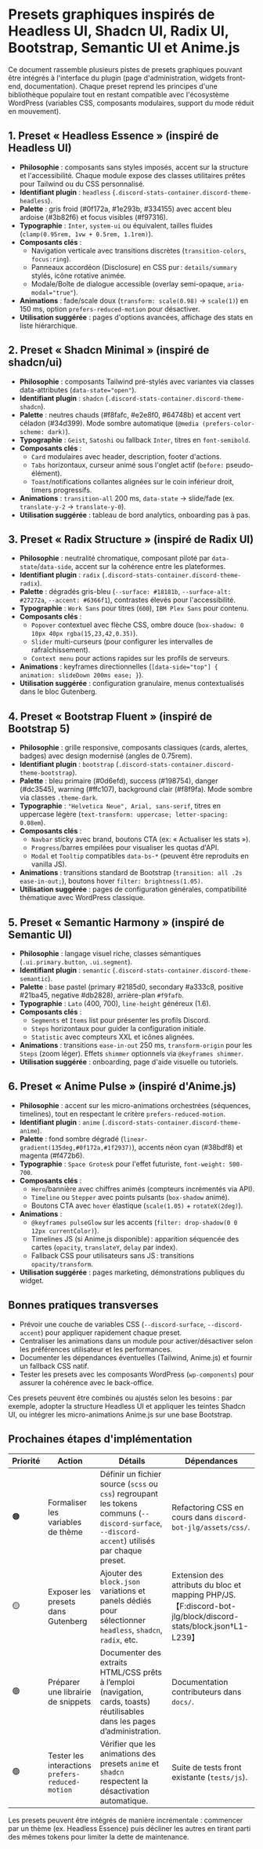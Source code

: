 # Presets graphiques inspirés de Headless UI, Shadcn UI, Radix UI, Bootstrap, Semantic UI et Anime.js

Ce document rassemble plusieurs pistes de presets graphiques pouvant être intégrés à l'interface du plugin (page d'administration, widgets front-end, documentation). Chaque preset reprend les principes d'une bibliothèque populaire tout en restant compatible avec l'écosystème WordPress (variables CSS, composants modulaires, support du mode réduit en mouvement).

## 1. Preset « Headless Essence » (inspiré de Headless UI)
- **Philosophie** : composants sans styles imposés, accent sur la structure et l'accessibilité. Chaque module expose des classes utilitaires prêtes pour Tailwind ou du CSS personnalisé.
- **Identifiant plugin** : `headless` (`.discord-stats-container.discord-theme-headless`).
- **Palette** : gris froid (#0f172a, #1e293b, #334155) avec accent bleu ardoise (#3b82f6) et focus visibles (#f97316).
- **Typographie** : `Inter`, `system-ui` ou équivalent, tailles fluides (`clamp(0.95rem, 1vw + 0.5rem, 1.1rem)`).
- **Composants clés** :
  - Navigation verticale avec transitions discrètes (`transition-colors`, `focus:ring`).
  - Panneaux accordéon (Disclosure) en CSS pur : `details/summary` stylés, icône rotative animée.
  - Modale/Boîte de dialogue accessible (overlay semi-opaque, `aria-modal="true"`).
- **Animations** : fade/scale doux (`transform: scale(0.98)` -> `scale(1)`) en 150 ms, option `prefers-reduced-motion` pour désactiver.
- **Utilisation suggérée** : pages d'options avancées, affichage des stats en liste hiérarchique.

## 2. Preset « Shadcn Minimal » (inspiré de shadcn/ui)
- **Philosophie** : composants Tailwind pré-stylés avec variantes via classes data-attributes (`data-state="open"`).
- **Identifiant plugin** : `shadcn` (`.discord-stats-container.discord-theme-shadcn`).
- **Palette** : neutres chauds (#f8fafc, #e2e8f0, #64748b) et accent vert céladon (#34d399). Mode sombre automatique (`@media (prefers-color-scheme: dark)`).
- **Typographie** : `Geist`, `Satoshi` ou fallback `Inter`, titres en `font-semibold`.
- **Composants clés** :
  - `Card` modulaires avec header, description, footer d'actions.
  - `Tabs` horizontaux, curseur animé sous l'onglet actif (`before:` pseudo-élément).
  - `Toast`/notifications collantes alignées sur le coin inférieur droit, timers progressifs.
- **Animations** : `transition-all` 200 ms, `data-state` -> slide/fade (ex. `translate-y-2` -> `translate-y-0`).
- **Utilisation suggérée** : tableau de bord analytics, onboarding pas à pas.

## 3. Preset « Radix Structure » (inspiré de Radix UI)
- **Philosophie** : neutralité chromatique, composant piloté par `data-state`/`data-side`, accent sur la cohérence entre les plateformes.
- **Identifiant plugin** : `radix` (`.discord-stats-container.discord-theme-radix`).
- **Palette** : dégradés gris-bleu (`--surface: #18181b`, `--surface-alt: #27272a`, `--accent: #6366f1`), contrastes élevés pour l'accessibilité.
- **Typographie** : `Work Sans` pour titres (`600`), `IBM Plex Sans` pour contenu.
- **Composants clés** :
  - `Popover` contextuel avec flèche CSS, ombre douce (`box-shadow: 0 10px 40px rgba(15,23,42,0.35)`).
  - `Slider` multi-curseurs (pour configurer les intervalles de rafraîchissement).
  - `Context menu` pour actions rapides sur les profils de serveurs.
- **Animations** : keyframes directionnelles (`[data-side="top"] { animation: slideDown 200ms ease; }`).
- **Utilisation suggérée** : configuration granulaire, menus contextualisés dans le bloc Gutenberg.

## 4. Preset « Bootstrap Fluent » (inspiré de Bootstrap 5)
- **Philosophie** : grille responsive, composants classiques (cards, alertes, badges) avec design modernisé (angles de 0.75rem).
- **Identifiant plugin** : `bootstrap` (`.discord-stats-container.discord-theme-bootstrap`).
- **Palette** : bleu primaire (#0d6efd), success (#198754), danger (#dc3545), warning (#ffc107), background clair (#f8f9fa). Mode sombre via classes `.theme-dark`.
- **Typographie** : `"Helvetica Neue", Arial, sans-serif`, titres en uppercase légère (`text-transform: uppercase; letter-spacing: 0.08em`).
- **Composants clés** :
  - `Navbar` sticky avec brand, boutons CTA (ex: « Actualiser les stats »).
  - `Progress`/barres empilées pour visualiser les quotas d'API.
  - `Modal` et `Tooltip` compatibles `data-bs-*` (peuvent être reproduits en vanilla JS).
- **Animations** : transitions standard de Bootstrap (`transition: all .2s ease-in-out;`), boutons hover `filter: brightness(1.05)`.
- **Utilisation suggérée** : pages de configuration générales, compatibilité thématique avec WordPress classique.

## 5. Preset « Semantic Harmony » (inspiré de Semantic UI)
- **Philosophie** : langage visuel riche, classes sémantiques (`.ui.primary.button`, `.ui.segment`).
- **Identifiant plugin** : `semantic` (`.discord-stats-container.discord-theme-semantic`).
- **Palette** : base pastel (primary #2185d0, secondary #a333c8, positive #21ba45, negative #db2828), arrière-plan `#f9fafb`.
- **Typographie** : `Lato` (400, 700), `line-height` généreux (1.6).
- **Composants clés** :
  - `Segments` et `Items` list pour présenter les profils Discord.
  - `Steps` horizontaux pour guider la configuration initiale.
  - `Statistic` avec compteurs XXL et icônes alignées.
- **Animations** : transitions `ease-in-out` 250 ms, `transform-origin` pour les `Steps` (zoom léger). Effets `shimmer` optionnels via `@keyframes shimmer`.
- **Utilisation suggérée** : onboarding, page d'aide visuelle ou tutoriels.

## 6. Preset « Anime Pulse » (inspiré d'Anime.js)
- **Philosophie** : accent sur les micro-animations orchestrées (séquences, timelines), tout en respectant le critère `prefers-reduced-motion`.
- **Identifiant plugin** : `anime` (`.discord-stats-container.discord-theme-anime`).
- **Palette** : fond sombre dégradé (`linear-gradient(135deg,#0f172a,#1f2937)`), accents néon cyan (#38bdf8) et magenta (#f472b6).
- **Typographie** : `Space Grotesk` pour l'effet futuriste, `font-weight: 500-700`.
- **Composants clés** :
  - `Hero`/bannière avec chiffres animés (compteurs incrémentés via API).
  - `Timeline` ou `Stepper` avec points pulsants (`box-shadow` animé).
  - Boutons CTA avec `hover` élastique (`scale(1.05)` + `rotateX(2deg)`).
- **Animations** :
  - `@keyframes pulseGlow` sur les accents (`filter: drop-shadow(0 0 12px currentColor)`).
  - Timelines JS (si Anime.js disponible) : apparition séquencée des cartes (`opacity`, `translateY`, `delay` par index).
  - Fallback CSS pour utilisateurs sans JS : transitions `opacity/transform`.
- **Utilisation suggérée** : pages marketing, démonstrations publiques du widget.

## Bonnes pratiques transverses
- Prévoir une couche de variables CSS (`--discord-surface`, `--discord-accent`) pour appliquer rapidement chaque preset.
- Centraliser les animations dans un module pour activer/désactiver selon les préférences utilisateur et les performances.
- Documenter les dépendances éventuelles (Tailwind, Anime.js) et fournir un fallback CSS natif.
- Tester les presets avec les composants WordPress (`wp-components`) pour assurer la cohérence avec le back-office.

Ces presets peuvent être combinés ou ajustés selon les besoins : par exemple, adopter la structure Headless UI et appliquer les teintes Shadcn UI, ou intégrer les micro-animations Anime.js sur une base Bootstrap.

## Prochaines étapes d'implémentation

| Priorité | Action | Détails | Dépendances |
| --- | --- | --- | --- |
| 🟠 | Formaliser les variables de thème | Définir un fichier source (`scss` ou `css`) regroupant les tokens communs (`--discord-surface`, `--discord-accent`) utilisés par chaque preset. | Refactoring CSS en cours dans `discord-bot-jlg/assets/css/`. |
| 🟡 | Exposer les presets dans Gutenberg | Ajouter des `block.json` variations et panels dédiés pour sélectionner `headless`, `shadcn`, `radix`, etc. | Extension des attributs du bloc et mapping PHP/JS.【F:discord-bot-jlg/block/discord-stats/block.json†L1-L239】 |
| 🟢 | Préparer une librairie de snippets | Documenter des extraits HTML/CSS prêts à l’emploi (navigation, cards, toasts) réutilisables dans les pages d’administration. | Documentation contributeurs dans `docs/`. |
| 🟢 | Tester les interactions `prefers-reduced-motion` | Vérifier que les animations des presets `anime` et `shadcn` respectent la désactivation automatique. | Suite de tests front existante (`tests/js`). |

Les presets peuvent être intégrés de manière incrémentale : commencer par un thème (ex. Headless Essence) puis décliner les autres en tirant parti des mêmes tokens pour limiter la dette de maintenance.
